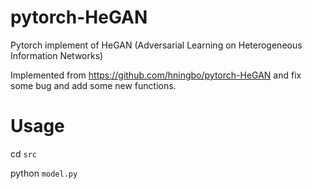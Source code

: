 # pytorch-HeGAN
 
Pytorch implement of HeGAN (Adversarial Learning on Heterogeneous Information Networks)

Implemented from https://github.com/hningbo/pytorch-HeGAN and fix some bug and add some new functions.

# Usage

cd `src`

python `model.py`
